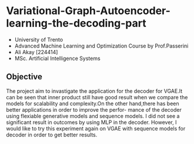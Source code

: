 # Variational-Graph-Autoencoder-learning-the-decoding-part

- University of Trento
- Advanced Machine Learning and Optimization Course by Prof.Passerini
- Ali Akay [224414]
- MSc. Artificial Intelligence Systems


## Objective
The project aim to invastigate the application
for the decoder for VGAE.It can be seen that inner product
still have good result when we compare the models for
scalability and complexity.On the other hand,there has
been better applications in order to improve the perfor-
mance of the decoder using flexiable generative models
and sequence models.
I did not see a significant result in outcomes by using MLP
in the decoder. However, I would like to try this experiment
again on VGAE with sequence models for decoder in order
to get better results.

